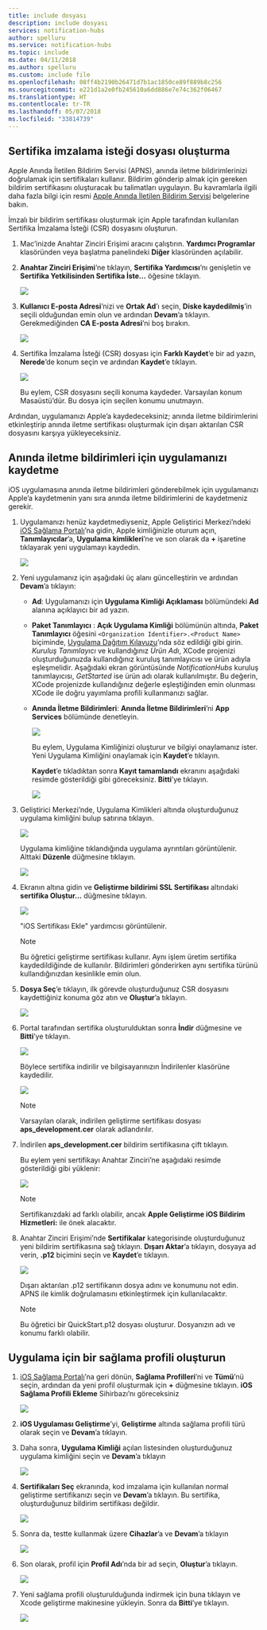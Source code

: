 ```yaml
---
title: include dosyası
description: include dosyası
services: notification-hubs
author: spelluru
ms.service: notification-hubs
ms.topic: include
ms.date: 04/11/2018
ms.author: spelluru
ms.custom: include file
ms.openlocfilehash: 08ff4b2190b26471d7b1ac1850ce89f889b8c256
ms.sourcegitcommit: e221d1a2e0fb245610a6dd886e7e74c362f06467
ms.translationtype: HT
ms.contentlocale: tr-TR
ms.lasthandoff: 05/07/2018
ms.locfileid: "33814739"
---
```

## <a name="generate-the-certificate-signing-request-file"></a>Sertifika imzalama isteği dosyası oluşturma
Apple Anında İletilen Bildirim Servisi (APNS), anında iletme bildirimlerinizi doğrulamak için sertifikaları kullanır. Bildirim gönderip almak için gereken bildirim sertifikasını oluşturacak bu talimatları uygulayın. Bu kavramlarla ilgili daha fazla bilgi için resmi [Apple Anında İletilen Bildirim Servisi](http://go.microsoft.com/fwlink/p/?LinkId=272584) belgelerine bakın.

İmzalı bir bildirim sertifikası oluşturmak için Apple tarafından kullanılan Sertifika İmzalama İsteği (CSR) dosyasını oluşturun.

1. Mac’inizde Anahtar Zinciri Erişimi aracını çalıştırın. **Yardımcı Programlar** klasöründen veya başlatma panelindeki **Diğer** klasöründen açılabilir.
2. **Anahtar Zinciri Erişimi**’ne tıklayın, **Sertifika Yardımcısı**’nı genişletin ve **Sertifika Yetkilisinden Sertifika İste...** öğesine tıklayın.
   
      ![](./media/notification-hubs-enable-apple-push-notifications/notification-hubs-request-cert-from-ca.png)
3. **Kullanıcı E-posta Adresi**’nizi ve **Ortak Ad**’ı seçin, **Diske kaydedilmiş**’in seçili olduğundan emin olun ve ardından **Devam**’a tıklayın. Gerekmediğinden **CA E-posta Adresi**’ni boş bırakın.
   
      ![](./media/notification-hubs-enable-apple-push-notifications/notification-hubs-csr-info.png)
4. Sertifika İmzalama İsteği (CSR) dosyası için **Farklı Kaydet**’e bir ad yazın, **Nerede**’de konum seçin ve ardından **Kaydet**’e tıklayın.
   
      ![](./media/notification-hubs-enable-apple-push-notifications/notification-hubs-save-csr.png)
   
      Bu eylem, CSR dosyasını seçili konuma kaydeder. Varsayılan konum Masaüstü’dür. Bu dosya için seçilen konumu unutmayın.

Ardından, uygulamanızı Apple’a kaydedeceksiniz; anında iletme bildirimlerini etkinleştirip anında iletme sertifikası oluşturmak için dışarı aktarılan CSR dosyasını karşıya yükleyeceksiniz.

## <a name="register-your-app-for-push-notifications"></a>Anında iletme bildirimleri için uygulamanızı kaydetme
iOS uygulamasına anında iletme bildirimleri gönderebilmek için uygulamanızı Apple’a kaydetmenin yanı sıra anında iletme bildirimlerini de kaydetmeniz gerekir.  

1. Uygulamanızı henüz kaydetmediyseniz, Apple Geliştirici Merkezi’ndeki <a href="http://go.microsoft.com/fwlink/p/?LinkId=272456" target="_blank">iOS Sağlama Portalı</a>’na gidin, Apple kimliğinizle oturum açın, **Tanımlayıcılar**’a, **Uygulama kimlikleri**’ne ve son olarak da **+** işaretine tıklayarak yeni uygulamayı kaydedin.
   
      ![](./media/notification-hubs-enable-apple-push-notifications/notification-hubs-ios-appids.png)
      
2. Yeni uygulamanız için aşağıdaki üç alanı güncelleştirin ve ardından **Devam**’a tıklayın:
   
   * **Ad**: Uygulamanızı için **Uygulama Kimliği Açıklaması** bölümündeki **Ad** alanına açıklayıcı bir ad yazın.
   * **Paket Tanımlayıcı** : **Açık Uygulama Kimliği** bölümünün altında, **Paket Tanımlayıcı** öğesini `<Organization Identifier>.<Product Name>` biçiminde, [Uygulama Dağıtım Kılavuzu](https://developer.apple.com/library/mac/documentation/IDEs/Conceptual/AppDistributionGuide/ConfiguringYourApp/ConfiguringYourApp.html#//apple_ref/doc/uid/TP40012582-CH28-SW8)’nda söz edildiği gibi girin. *Kuruluş Tanımlayıcı* ve kullandığınız *Ürün Adı*, XCode projenizi oluşturduğunuzda kullandığınız kuruluş tanımlayıcısı ve ürün adıyla eşleşmelidir. Aşağıdaki ekran görüntüsünde *NotificationHubs* kuruluş tanımlayıcısı, *GetStarted* ise ürün adı olarak kullanılmıştır. Bu değerin, XCode projenizde kullandığınız değerle eşleştiğinden emin olunması XCode ile doğru yayımlama profili kullanmanızı sağlar. 
   * **Anında İletme Bildirimleri**: **Anında İletme Bildirimleri**’ni **App Services** bölümünde denetleyin.
     
      ![](./media/notification-hubs-enable-apple-push-notifications/notification-hubs-new-appid-info.png)
     
      Bu eylem, Uygulama Kimliğinizi oluşturur ve bilgiyi onaylamanız ister. Yeni Uygulama Kimliğini onaylamak için **Kaydet**’e tıklayın.
     
      **Kaydet**’e tıkladıktan sonra **Kayıt tamamlandı** ekranını aşağıdaki resimde gösterildiği gibi göreceksiniz. **Bitti**’ye tıklayın.
      
      ![](./media/notification-hubs-enable-apple-push-notifications/notification-hubs-appid-registration-complete.png)


1. Geliştirici Merkezi’nde, Uygulama Kimlikleri altında oluşturduğunuz uygulama kimliğini bulup satırına tıklayın.
   
      ![](./media/notification-hubs-enable-apple-push-notifications/notification-hubs-ios-appids2.png)
   
      Uygulama kimliğine tıklandığında uygulama ayrıntıları görüntülenir. Alttaki **Düzenle** düğmesine tıklayın.
   
      ![](./media/notification-hubs-enable-apple-push-notifications/notification-hubs-edit-appid.png)
      
2. Ekranın altına gidin ve **Geliştirme bildirimi SSL Sertifikası** altındaki **sertifika Oluştur...** düğmesine tıklayın.
   
      ![](./media/notification-hubs-enable-apple-push-notifications/notification-hubs-appid-create-cert.png)
   
      "iOS Sertifikası Ekle" yardımcısı görüntülenir.
   
   > [!NOTE]
   > Bu öğretici geliştirme sertifikası kullanır. Aynı işlem üretim sertifika kaydedildiğinde de kullanılır. Bildirimleri gönderirken aynı sertifika türünü kullandığınızdan kesinlikle emin olun.
   > 
   > 
3. **Dosya Seç**’e tıklayın, ilk görevde oluşturduğunuz CSR dosyasını kaydettiğiniz konuma göz atın ve **Oluştur**’a tıklayın.
   
      ![](./media/notification-hubs-enable-apple-push-notifications/notification-hubs-appid-cert-choose-csr.png)
4. Portal tarafından sertifika oluşturulduktan sonra **İndir** düğmesine ve **Bitti**’ye tıklayın.
   
      ![](./media/notification-hubs-enable-apple-push-notifications/notification-hubs-appid-download-cert.png)
   
      Böylece sertifika indirilir ve bilgisayarınızın İndirilenler klasörüne kaydedilir.
   
      ![](./media/notification-hubs-enable-apple-push-notifications/notification-hubs-cert-downloaded.png)
   
   > [!NOTE]
   > Varsayılan olarak, indirilen geliştirme sertifikası dosyası **aps_development.cer** olarak adlandırılır.
   > 
   > 
5. İndirilen **aps_development.cer** bildirim sertifikasına çift tıklayın.
   
      Bu eylem yeni sertifikayı Anahtar Zinciri’ne aşağıdaki resimde gösterildiği gibi yüklenir:
   
      ![](./media/notification-hubs-enable-apple-push-notifications/notification-hubs-cert-in-keychain.png)
   
   > [!NOTE]
   > Sertifikanızdaki ad farklı olabilir, ancak **Apple Geliştirme iOS Bildirim Hizmetleri:** ile önek alacaktır.   
6. Anahtar Zinciri Erişimi’nde **Sertifikalar** kategorisinde oluşturduğunuz yeni bildirim sertifikasına sağ tıklayın. **Dışarı Aktar**’a tıklayın, dosyaya ad verin, **.p12** biçimini seçin ve **Kaydet**’e tıklayın.
   
    ![](./media/notification-hubs-enable-apple-push-notifications/notification-hubs-export-cert-p12.png)
   
    Dışarı aktarılan .p12 sertifikanın dosya adını ve konumunu not edin. APNS ile kimlik doğrulamasını etkinleştirmek için kullanılacaktır.
   
   > [!NOTE]
   > Bu öğretici bir QuickStart.p12 dosyası oluşturur. Dosyanızın adı ve konumu farklı olabilir.
   
## <a name="create-a-provisioning-profile-for-the-app"></a>Uygulama için bir sağlama profili oluşturun
1. <a href="http://go.microsoft.com/fwlink/p/?LinkId=272456" target="_blank">iOS Sağlama Portalı</a>’na geri dönün, **Sağlama Profilleri**’ni ve **Tümü**’nü seçin, ardından da yeni profil oluşturmak için **+** düğmesine tıklayın. **iOS Sağlama Profili Ekleme** Sihirbazı’nı göreceksiniz
   
      ![](./media/notification-hubs-enable-apple-push-notifications/notification-hubs-new-provisioning-profile.png)
2. **iOS Uygulaması Geliştirme**’yi, **Geliştirme** altında sağlama profili türü olarak seçin ve **Devam**’a tıklayın. 
3. Daha sonra, **Uygulama Kimliği** açılan listesinden oluşturduğunuz uygulama kimliğini seçin ve **Devam**’a tıklayın
   
      ![](./media/notification-hubs-enable-apple-push-notifications/notification-hubs-select-appid-for-provisioning.png)
4. **Sertifikaları Seç** ekranında, kod imzalama için kullanılan normal geliştirme sertifikanızı seçin ve **Devam**’a tıklayın. Bu sertifika, oluşturduğunuz bildirim sertifikası değildir.
   
      ![](./media/notification-hubs-enable-apple-push-notifications/notification-hubs-provisioning-select-cert.png)
5. Sonra da, testte kullanmak üzere **Cihazlar**’a ve **Devam**’a tıklayın
   
      ![](./media/notification-hubs-enable-apple-push-notifications/notification-hubs-provisioning-select-devices.png)
6. Son olarak, profil için **Profil Adı**’nda bir ad seçin, **Oluştur**’a tıklayın.
   
      ![](./media/notification-hubs-enable-apple-push-notifications/notification-hubs-provisioning-name-profile.png)
7. Yeni sağlama profili oluşturulduğunda indirmek için buna tıklayın ve Xcode geliştirme makinesine yükleyin. Sonra da **Bitti**’ye tıklayın.
   
      ![](./media/notification-hubs-enable-apple-push-notifications/notification-hubs-provisioning-profile-ready.png)
